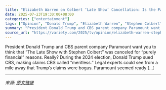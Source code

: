 ```yaml
---
title: "Elizabeth Warren on Colbert ‘Late Show’ Cancellation: Is the Paramount Trump Payoff a Bribe?"
date: 2025-07-23T19:30:00+08:00
categories: ["entertainment"]
tags: ["Opinion", "Donald Trump", "Elizabeth Warren", "Stephen Colbert"]
summary: "President Donald Trump and CBS parent company Paramount want you to think that &#8220;The Late Show with Stephen Colbert&#8221; was canceled for “purely financial” reasons. Really? During the 2024 ele"
source_url: "https://variety.com/2025/tv/opinion/elizabeth-warren-stephen-colbert-late-show-coincidence-1236468152/"
---
```


President Donald Trump and CBS parent company Paramount want you to think that &#8220;The Late Show with Stephen Colbert&#8221; was canceled for “purely financial” reasons. Really? During the 2024 election, Donald Trump sued CBS, making claims CBS called “meritless.” Legal experts could see from a mile away that Trump’s claims were bogus. Paramount seemed ready [&#8230;]

---

*来源: [原文链接](https://variety.com/2025/tv/opinion/elizabeth-warren-stephen-colbert-late-show-coincidence-1236468152/)*
